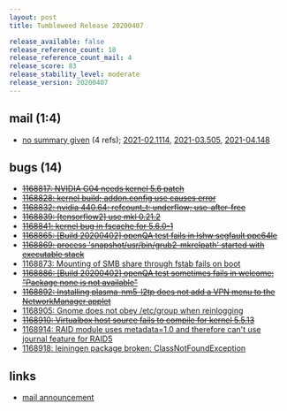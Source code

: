 ```yaml
---
layout: post
title: Tumbleweed Release 20200407

release_available: false
release_reference_count: 18
release_reference_count_mail: 4
release_score: 83
release_stability_level: moderate
release_version: 20200407
---
```


## mail (1:4)

- [no summary given](https://github.com/boombatower/tumbleweed-review/issues/10) (4 refs); [2021-02.1114](https://github.com/boombatower/tumbleweed-review/issues/10), [2021-03.505](https://github.com/boombatower/tumbleweed-review/issues/10), [2021-04.148](https://github.com/boombatower/tumbleweed-review/issues/10)

## bugs (14)

<!--more-->

- ~~[1168817: NVIDIA G04 needs kernel 5.6 patch](https://bugzilla.opensuse.org/show_bug.cgi?id=1168817)~~
- ~~[1168828: kernel build; addon.config use causes error](https://bugzilla.opensuse.org/show_bug.cgi?id=1168828)~~
- ~~[1168832: nvidia 440.64: refcount_t: underflow; use-after-free](https://bugzilla.opensuse.org/show_bug.cgi?id=1168832)~~
- ~~[1168839: \[tensorflow2\] use mkl 0.21.2](https://bugzilla.opensuse.org/show_bug.cgi?id=1168839)~~
- ~~[1168841: kernel bug in fscache for 5.6.0-1](https://bugzilla.opensuse.org/show_bug.cgi?id=1168841)~~
- ~~[1168865: \[Build 20200402\] openQA test fails in lshw segfault ppc64le](https://bugzilla.opensuse.org/show_bug.cgi?id=1168865)~~
- ~~[1168869: process 'snapshot/usr/bin/grub2-mkrelpath' started with executable stack](https://bugzilla.opensuse.org/show_bug.cgi?id=1168869)~~
- [1168873: Mounting of SMB share through fstab fails on boot](https://bugzilla.opensuse.org/show_bug.cgi?id=1168873)
- ~~[1168886: \[Build 20200402\] openQA test sometimes fails in welcome: "Package none is not available"](https://bugzilla.opensuse.org/show_bug.cgi?id=1168886)~~
- ~~[1168892: Installing plasma-nm5-l2tp does not add a VPN menu to the NetworkManager applet](https://bugzilla.opensuse.org/show_bug.cgi?id=1168892)~~
- [1168905: Gnome does not obey /etc/group when reinlogging](https://bugzilla.opensuse.org/show_bug.cgi?id=1168905)
- ~~[1168910: Virtualbox host source fails to compile for kernel 5.5.13](https://bugzilla.opensuse.org/show_bug.cgi?id=1168910)~~
- [1168914: RAID module uses metadata=1.0 and therefore can't use journal feature for RAID5](https://bugzilla.opensuse.org/show_bug.cgi?id=1168914)
- [1168918: leiningen package broken: ClassNotFoundException](https://bugzilla.opensuse.org/show_bug.cgi?id=1168918)



## links

- [mail announcement](https://github.com/boombatower/tumbleweed-review/issues/10)

